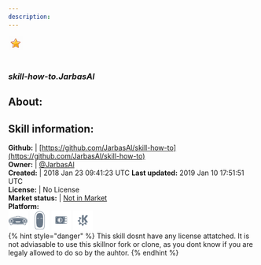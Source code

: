 ```yaml
--- 
description: 
---
```


![](../.gitbook/assets/star.png)  
#   
### _skill-how-to.JarbasAl_  
## About:  


## Skill information:  
**Github:** | [https://github.com/JarbasAl/skill-how-to](https://github.com/JarbasAl/skill-how-to)  
**Owner:** | [@JarbasAl](https://github.com/JarbasAl)  
**Created:** | 2018 Jan 23 09:41:23 UTC  **Last updated:** 2019 Jan 10 17:51:51 UTC  
**License:** | No License  
**Market status:** | [Not in Market](https://market.mycroft.ai/skill/)  
**Platform:**  
 ![](../.gitbook/assets/mark-1-icon.png)  ![](../.gitbook/assets/mark-2-icon.png)  ![](../.gitbook/assets/picroft-icon.png)  ![](../.gitbook/assets/kde.png)   
{% hint style="danger" %}
This skill dosnt have any license attatched. It is not adviasable to use this skillnor fork or clone, as you dont know if you are legaly allowed to do so by the auhtor.
{% endhint %}
